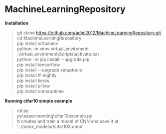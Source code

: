 # MachineLearningRepository
<b>Installation</b><br/>
> git clone https://github.com/adiel2012/MachineLearningRepository.git<br/>
> cd MachineLearningRepository<br/>
> pip install virtualenv<br/>
> python -m venv virtual_enviroment<br/>
> .\virtual_enviroment\Scripts\activate.bat<br/>
> python -m pip install --upgrade pip<br/>
> pip install tensorflow<br/>
> pip install --upgrade setuptools<br/>
> pip install tf-nightly<br/>
> pip install keras<br/>
> pip install pillow<br/>
> pip install onnxruntime<br/>


<b>Running cifar10 simple example</b><br/>
> cd py<br/>
> py\experimenting\cifar10example.py<br/>
It creates and train a model of CNN and save it at '..//onnx_models//cifar10X.onnx'<br/>
